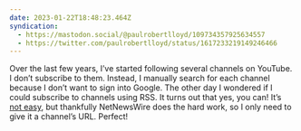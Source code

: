 ```yaml
---
date: 2023-01-22T18:48:23.464Z
syndication:
  - https://mastodon.social/@paulrobertlloyd/109734357925634557
  - https://twitter.com/paulrobertlloyd/status/1617233219149246466
---
```

Over the last few years, I’ve started following several channels on YouTube. I don’t subscribe to them. Instead, I manually search for each channel because I don’t want to sign into Google. The other day I wondered if I could subscribe to channels using RSS. It turns out that yes, you can! It’s [not easy](https://danielmiessler.com/blog/rss-feed-youtube-channel/), but thankfully NetNewsWire does the hard work, so I only need to give it a channel’s URL. Perfect!
